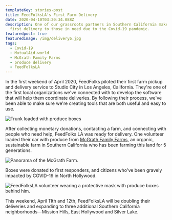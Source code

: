 ```yaml
---
templateKey: stories-post
title: FeedFolksLA's First Farm Delivery
date: 2020-04-10T03:20:34.088Z
description: One of our grassroots partners in Southern California makes their
  first delivery to those in need due to the Covid-19 pandemic.
featuredpost: true
featuredimage: /img/delivery6.jpg
tags:
  - Covid-19
  - MutualAid.world
  - McGrath Family Farms
  - produce delivery
  - FeedFolksLA
---
```

In the first weekend of April 2020, FeedFolks piloted their first farm pickup and delivery service to Studio City in Los Angeles, California. They're one of the first local organizations we've connected with to develop the software that will help them coordinate deliveries. By following their process, we've been able to make sure we're creating tools that are both useful and easy to use.

![Trunk loaded with produce boxes](/img/delivery5.jpg)

After collecting monetary donations, contacting a farm, and connecting with people who need help, FeedFolks LA was ready for delivery. One volunteer loaded their car with produce from [McGrath Family Farms](http://www.mcgrathfamilyfarm.com/), an organic, sustainable farm in Southern California who has been farming this land for 5 generations.

![Panorama of the McGrath Farm.](/img/delivery3.jpg)

Boxes were donated to first responders, and citizens who've been gravely impacted by COVID-19 in North Hollywood.

![FeedFolksLA volunteer wearing a protective mask with produce boxes behind him.](/img/delivery1.jpg)

This weekend, April 11th and 12th, FeedFolksLA will be doubling their deliveries and expanding to three additional Southern California neighborhoods—Mission Hills, East Hollywood and Silver Lake.
